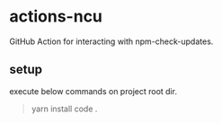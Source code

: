 # actions-ncu

GitHub Action for interacting with npm-check-updates.

## setup
execute below commands on project root dir.
> yarn install
> code .


